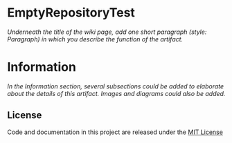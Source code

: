 # EmptyRepositoryTest
*Underneath the title of the wiki page, add one short paragraph (style: Paragraph) in which you describe the function of the artifact.*

# Information
*In the Information section, several subsections could be added to elaborate about the details of this artifact. Images and diagrams could also be added.*

## License
Code and documentation in this project are released under the [MIT License](https://choosealicense.com/licenses/mit/)